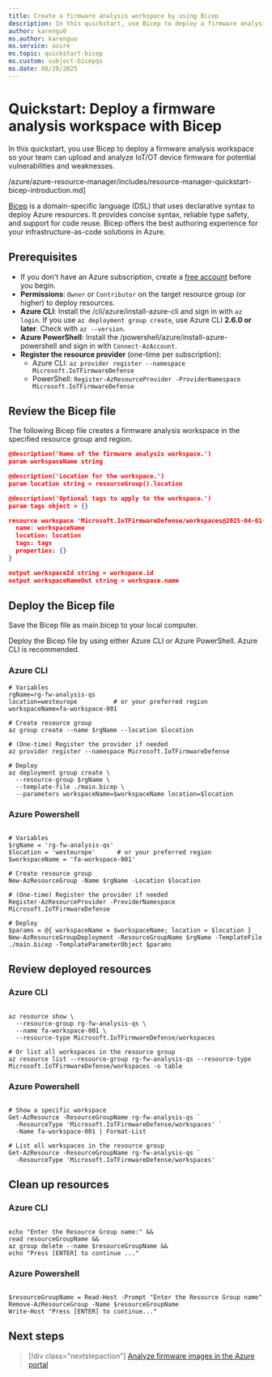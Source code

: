 ```yaml
---
title: Create a firmware analysis workspace by using Bicep
description: In this quickstart, use Bicep to deploy a firmware analysis workspace in Azure. This quickstart includes Bicep, Azure CLI, and Azure PowerShell steps.
author: karengu0
ms.author: karenguo
ms.service: azure
ms.topic: quickstart-bicep
ms.custom: subject-bicepqs
ms.date: 08/28/2025
---
```


# Quickstart: Deploy a firmware analysis workspace with Bicep

In this quickstart, you use Bicep to deploy a firmware analysis workspace so your team can upload and analyze IoT/OT device firmware for potential vulnerabilities and weaknesses.

/azure/azure-resource-manager/includes/resource-manager-quickstart-bicep-introduction.md]

[Bicep](articles\azure-resource-manager\bicep\overview.md) is a domain-specific language (DSL) that uses declarative syntax to deploy Azure resources. It provides concise syntax, reliable type safety, and support for code reuse. Bicep offers the best authoring experience for your infrastructure-as-code solutions in Azure.

## Prerequisites

- If you don't have an Azure subscription, create a [free account](https://azure.microsoft.com/free/?WT.mc_id=A261C142F) before you begin.
- **Permissions**: `Owner` or `Contributor` on the target resource group (or higher) to deploy resources.  
- **Azure CLI**: Install the /cli/azure/install-azure-cli and sign in with `az login`. If you use `az deployment group create`, use Azure CLI **2.6.0 or later**. Check with `az --version`.  
- **Azure PowerShell**: Install the /powershell/azure/install-azure-powershell and sign in with `Connect-AzAccount`.
- **Register the resource provider** (one-time per subscription):  
  - Azure CLI: `az provider register --namespace Microsoft.IoTFirmwareDefense`  
  - PowerShell: `Register-AzResourceProvider -ProviderNamespace Microsoft.IoTFirmwareDefense`

## Review the Bicep file

The following Bicep file creates a firmware analysis workspace in the specified resource group and region.

```JSON 
@description('Name of the firmware analysis workspace.')
param workspaceName string

@description('Location for the workspace.')
param location string = resourceGroup().location

@description('Optional tags to apply to the workspace.')
param tags object = {}

resource workspace 'Microsoft.IoTFirmwareDefense/workspaces@2025-04-01-preview' = {
  name: workspaceName
  location: location
  tags: tags
  properties: {}
}

output workspaceId string = workspace.id
output workspaceNameOut string = workspace.name
```

## Deploy the Bicep file


Save the Bicep file as main.bicep to your local computer.


Deploy the Bicep file by using either Azure CLI or Azure PowerShell.
Azure CLI is recommended.

### Azure CLI

```azurecli
# Variables
rgName=rg-fw-analysis-qs
location=westeurope          # or your preferred region
workspaceName=fa-workspace-001

# Create resource group
az group create --name $rgName --location $location

# (One-time) Register the provider if needed
az provider register --namespace Microsoft.IoTFirmwareDefense

# Deploy
az deployment group create \
  --resource-group $rgName \
  --template-file ./main.bicep \
  --parameters workspaceName=$workspaceName location=$location
```

### Azure Powershell

```azure powershell

# Variables
$rgName = 'rg-fw-analysis-qs'
$location = 'westeurope'      # or your preferred region
$workspaceName = 'fa-workspace-001'

# Create resource group
New-AzResourceGroup -Name $rgName -Location $location

# (One-time) Register the provider if needed
Register-AzResourceProvider -ProviderNamespace Microsoft.IoTFirmwareDefense

# Deploy
$params = @{ workspaceName = $workspaceName; location = $location }
New-AzResourceGroupDeployment -ResourceGroupName $rgName -TemplateFile ./main.bicep -TemplateParameterObject $params

```

## Review deployed resources

### Azure CLI

```azure cli

az resource show \
  --resource-group rg-fw-analysis-qs \
  --name fa-workspace-001 \
  --resource-type Microsoft.IoTFirmwareDefense/workspaces

# Or list all workspaces in the resource group
az resource list --resource-group rg-fw-analysis-qs --resource-type Microsoft.IoTFirmwareDefense/workspaces -o table

```

### Azure Powershell

```azure powershell

# Show a specific workspace
Get-AzResource -ResourceGroupName rg-fw-analysis-qs `
  -ResourceType 'Microsoft.IoTFirmwareDefense/workspaces' `
  -Name fa-workspace-001 | Format-List

# List all workspaces in the resource group
Get-AzResource -ResourceGroupName rg-fw-analysis-qs `
  -ResourceType 'Microsoft.IoTFirmwareDefense/workspaces'

```

## Clean up resources

### Azure CLI

```azure cli

echo "Enter the Resource Group name:" &&
read resourceGroupName &&
az group delete --name $resourceGroupName &&
echo "Press [ENTER] to continue ..."

```

### Azure Powershell

```azure powershell

$resourceGroupName = Read-Host -Prompt "Enter the Resource Group name"
Remove-AzResourceGroup -Name $resourceGroupName
Write-Host "Press [ENTER] to continue..."

```

## Next steps

> [!div class="nextstepaction"]
> [Analyze firmware images in the Azure portal](/azure/firmware-analysis/quickstart-firmware-analysis-portal)


